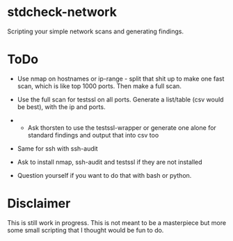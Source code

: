# stdcheck-network

Scripting your simple network scans and generating findings.

# ToDo

* Use nmap on hostnames or ip-range - split that shit up to make one fast scan, which is like top 1000 ports. Then make a full scan.
* Use the full scan for testssl on all ports. Generate a list/table (csv would be best), with the ip and ports.
* * Ask thorsten to use the testssl-wrapper or generate one alone for standard findings and output that into csv too
* Same for ssh with ssh-audit
* Ask to install nmap, ssh-audit and testssl if they are not installed

* Question yourself if you want to do that with bash or python.

# Disclaimer

This is still work in progress.
This is not meant to be a masterpiece but more some small scripting that I thought would be fun to do.
